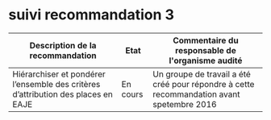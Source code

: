 # suivi recommandation 3

Description de la recommandation | Etat | Commentaire du responsable de l'organisme audité
--- | --- | ---
Hiérarchiser et pondérer l’ensemble des critères d’attribution des places en EAJE | En cours | Un groupe de travail a été créé pour répondre à cette recommandation avant spetembre 2016

